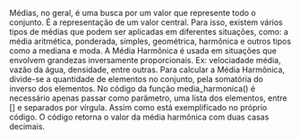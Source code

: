 Médias, no geral, é uma busca por um valor que represente todo o conjunto.
É a representação de um valor central.
Para isso, existem vários tipos de médias que podem ser aplicadas em diferentes situações, como: a média aritmética, ponderada, simples, geométrica, harmônica e outros tipos como a mediana e moda.
A Média Harmônica é usada em situações que envolvem grandezas inversamente proporcionais. Ex: velociadade média, vazão da água, densidade, entre outras.
Para calcular a Média Harmônica, divide-se a quantidade de elementos no conjunto, pela somatória do inverso dos elementos.
No código da função media_harmonica() é necessário apenas passar como parâmetro, uma lista dos elementos, entre [] e separados por vírgula. Assim como está exemplificado no próprio código.
O código retorna o valor da média harmônica com duas casas decimais.
